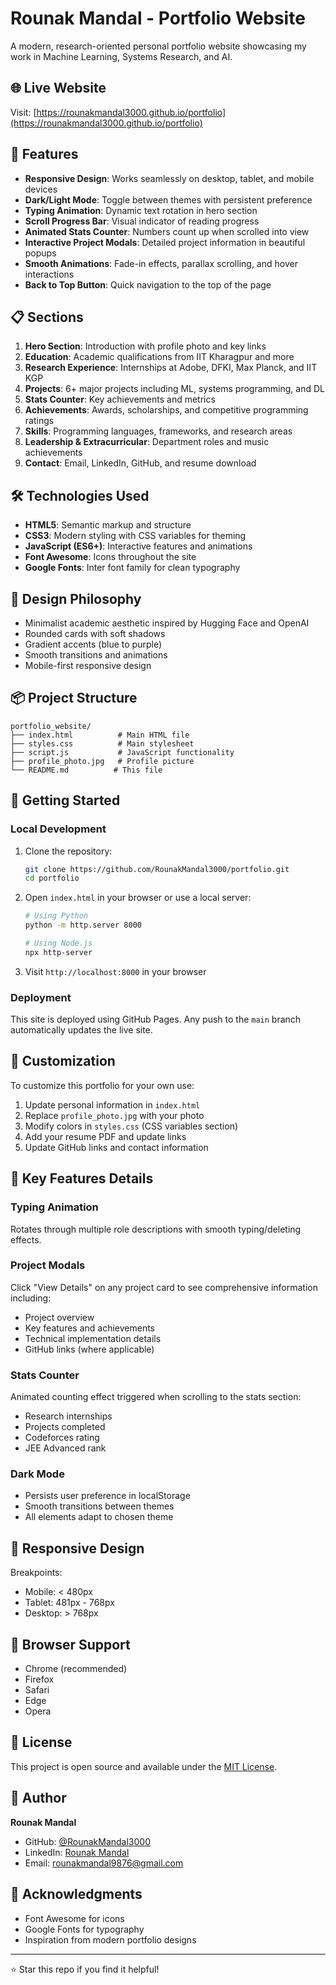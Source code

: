 # Rounak Mandal - Portfolio Website

A modern, research-oriented personal portfolio website showcasing my work in Machine Learning, Systems Research, and AI.

## 🌐 Live Website

Visit: [https://rounakmandal3000.github.io/portfolio](https://rounakmandal3000.github.io/portfolio)

## 🚀 Features

- **Responsive Design**: Works seamlessly on desktop, tablet, and mobile devices
- **Dark/Light Mode**: Toggle between themes with persistent preference
- **Typing Animation**: Dynamic text rotation in hero section
- **Scroll Progress Bar**: Visual indicator of reading progress
- **Animated Stats Counter**: Numbers count up when scrolled into view
- **Interactive Project Modals**: Detailed project information in beautiful popups
- **Smooth Animations**: Fade-in effects, parallax scrolling, and hover interactions
- **Back to Top Button**: Quick navigation to the top of the page

## 📋 Sections

1. **Hero Section**: Introduction with profile photo and key links
2. **Education**: Academic qualifications from IIT Kharagpur and more
3. **Research Experience**: Internships at Adobe, DFKI, Max Planck, and IIT KGP
4. **Projects**: 6+ major projects including ML, systems programming, and DL
5. **Stats Counter**: Key achievements and metrics
6. **Achievements**: Awards, scholarships, and competitive programming ratings
7. **Skills**: Programming languages, frameworks, and research areas
8. **Leadership & Extracurricular**: Department roles and music achievements
9. **Contact**: Email, LinkedIn, GitHub, and resume download

## 🛠️ Technologies Used

- **HTML5**: Semantic markup and structure
- **CSS3**: Modern styling with CSS variables for theming
- **JavaScript (ES6+)**: Interactive features and animations
- **Font Awesome**: Icons throughout the site
- **Google Fonts**: Inter font family for clean typography

## 🎨 Design Philosophy

- Minimalist academic aesthetic inspired by Hugging Face and OpenAI
- Rounded cards with soft shadows
- Gradient accents (blue to purple)
- Smooth transitions and animations
- Mobile-first responsive design

## 📦 Project Structure

```
portfolio_website/
├── index.html          # Main HTML file
├── styles.css          # Main stylesheet
├── script.js           # JavaScript functionality
├── profile_photo.jpg   # Profile picture
└── README.md          # This file
```

## 🚀 Getting Started

### Local Development

1. Clone the repository:
   ```bash
   git clone https://github.com/RounakMandal3000/portfolio.git
   cd portfolio
   ```

2. Open `index.html` in your browser or use a local server:
   ```bash
   # Using Python
   python -m http.server 8000
   
   # Using Node.js
   npx http-server
   ```

3. Visit `http://localhost:8000` in your browser

### Deployment

This site is deployed using GitHub Pages. Any push to the `main` branch automatically updates the live site.

## 📝 Customization

To customize this portfolio for your own use:

1. Update personal information in `index.html`
2. Replace `profile_photo.jpg` with your photo
3. Modify colors in `styles.css` (CSS variables section)
4. Add your resume PDF and update links
5. Update GitHub links and contact information

## 🎯 Key Features Details

### Typing Animation
Rotates through multiple role descriptions with smooth typing/deleting effects.

### Project Modals
Click "View Details" on any project card to see comprehensive information including:
- Project overview
- Key features and achievements
- Technical implementation details
- GitHub links (where applicable)

### Stats Counter
Animated counting effect triggered when scrolling to the stats section:
- Research internships
- Projects completed
- Codeforces rating
- JEE Advanced rank

### Dark Mode
- Persists user preference in localStorage
- Smooth transitions between themes
- All elements adapt to chosen theme

## 📱 Responsive Design

Breakpoints:
- Mobile: < 480px
- Tablet: 481px - 768px
- Desktop: > 768px

## 🔧 Browser Support

- Chrome (recommended)
- Firefox
- Safari
- Edge
- Opera

## 📄 License

This project is open source and available under the [MIT License](LICENSE).

## 👤 Author

**Rounak Mandal**
- GitHub: [@RounakMandal3000](https://github.com/RounakMandal3000)
- LinkedIn: [Rounak Mandal](https://www.linkedin.com/in/rounakmandal/)
- Email: rounakmandal9876@gmail.com

## 🙏 Acknowledgments

- Font Awesome for icons
- Google Fonts for typography
- Inspiration from modern portfolio designs

---

⭐ Star this repo if you find it helpful!
